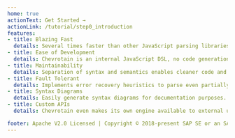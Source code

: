 ```yaml
---
home: true
actionText: Get Started →
actionLink: /tutorial/step0_introduction
features:
- title: Blazing Fast
  details: Several times faster than other JavaScript parsing libraries. Can even compete with the performance of hand-crafted parsers.
- title: Ease of Development
  details: Chevrotain is an internal JavaScript DSL, no code generation or new tools needed to develop, run & debug. Just use your favorite JavaScript IDE.
- title: Maintainability
  details: Separation of syntax and semantics enables cleaner code and grammar reuse.
- title: Fault Tolerant
  details: Implements error recovery heuristics to parse even partially invalid inputs.
- title: Syntax Diagrams
  details: Easily generate syntax diagrams for documentation purposes.
- title: Custom APIs
  details: Chevrotain even makes its own engine available to external use. This means that you can build your own parsing library on top of Chevrotain.

footer: Apache V2.0 Licensed | Copyright © 2018-present SAP SE or an SAP affiliate company
---
```

